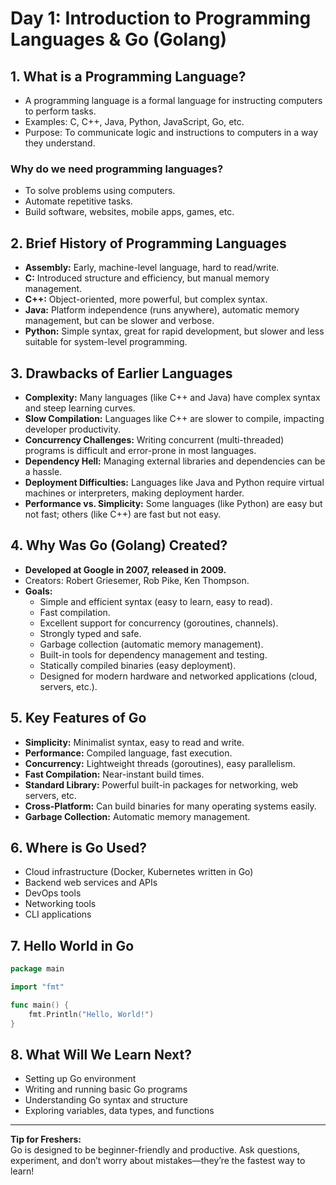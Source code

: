 # Day 1: Introduction to Programming Languages & Go (Golang)

## 1. What is a Programming Language?

- A programming language is a formal language for instructing computers to perform tasks.
- Examples: C, C++, Java, Python, JavaScript, Go, etc.
- Purpose: To communicate logic and instructions to computers in a way they understand.

### Why do we need programming languages?
- To solve problems using computers.
- Automate repetitive tasks.
- Build software, websites, mobile apps, games, etc.

## 2. Brief History of Programming Languages

- **Assembly:** Early, machine-level language, hard to read/write.
- **C:** Introduced structure and efficiency, but manual memory management.
- **C++:** Object-oriented, more powerful, but complex syntax.
- **Java:** Platform independence (runs anywhere), automatic memory management, but can be slower and verbose.
- **Python:** Simple syntax, great for rapid development, but slower and less suitable for system-level programming.

## 3. Drawbacks of Earlier Languages

- **Complexity:** Many languages (like C++ and Java) have complex syntax and steep learning curves.
- **Slow Compilation:** Languages like C++ are slower to compile, impacting developer productivity.
- **Concurrency Challenges:** Writing concurrent (multi-threaded) programs is difficult and error-prone in most languages.
- **Dependency Hell:** Managing external libraries and dependencies can be a hassle.
- **Deployment Difficulties:** Languages like Java and Python require virtual machines or interpreters, making deployment harder.
- **Performance vs. Simplicity:** Some languages (like Python) are easy but not fast; others (like C++) are fast but not easy.

## 4. Why Was Go (Golang) Created?

- **Developed at Google in 2007, released in 2009.**
- Creators: Robert Griesemer, Rob Pike, Ken Thompson.
- **Goals:**
    - Simple and efficient syntax (easy to learn, easy to read).
    - Fast compilation.
    - Excellent support for concurrency (goroutines, channels).
    - Strongly typed and safe.
    - Garbage collection (automatic memory management).
    - Built-in tools for dependency management and testing.
    - Statically compiled binaries (easy deployment).
    - Designed for modern hardware and networked applications (cloud, servers, etc.).

## 5. Key Features of Go

- **Simplicity:** Minimalist syntax, easy to read and write.
- **Performance:** Compiled language, fast execution.
- **Concurrency:** Lightweight threads (goroutines), easy parallelism.
- **Fast Compilation:** Near-instant build times.
- **Standard Library:** Powerful built-in packages for networking, web servers, etc.
- **Cross-Platform:** Can build binaries for many operating systems easily.
- **Garbage Collection:** Automatic memory management.

## 6. Where is Go Used?

- Cloud infrastructure (Docker, Kubernetes written in Go)
- Backend web services and APIs
- DevOps tools
- Networking tools
- CLI applications

## 7. Hello World in Go

```go
package main

import "fmt"

func main() {
    fmt.Println("Hello, World!")
}
```

## 8. What Will We Learn Next?

- Setting up Go environment
- Writing and running basic Go programs
- Understanding Go syntax and structure
- Exploring variables, data types, and functions

---

**Tip for Freshers:**  
Go is designed to be beginner-friendly and productive. Ask questions, experiment, and don’t worry about mistakes—they’re the fastest way to learn!
